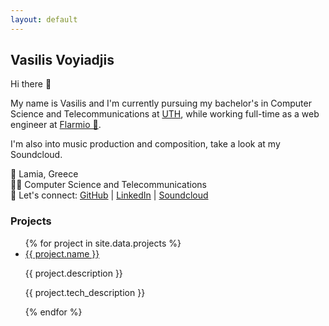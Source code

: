 ```yaml
---
layout: default
---
```


## Vasilis Voyiadjis

Hi there 👋

My name is Vasilis and I'm currently pursuing my bachelor's in Computer Science and Telecommunications
at <a href="https://www.uth.gr/en" target="_blank">UTH</a>, while working full-time as a web engineer at
<a href="https://flarmio.com" target="_blank">Flarmio 🪽</a>.

I'm also into music production and composition, take a look at my Soundcloud.

📍 Lamia, Greece <br />
👨‍🎓 Computer Science and Telecommunications <br />
🔌 Let's connect:
<a href="https://github.com/billvog" target="_blank">GitHub</a> \|
<a href="https://linkedin.com/in/vasilis-voyiadjis" target="_blank">LinkedIn</a> \|
<a href="https://soundcloud.com/billvog" target="_blank">Soundcloud</a>

### Projects

<ul class="projects-list">
{% for project in site.data.projects %}
  <li>
    <a href="https://github.com/{{ project.github_repo }}" target="_blank" title="GitHub Repository">
      {{ project.name }}
    </a>
    <p class="small">{{ project.description }}</p>
    <p class="small">{{ project.tech_description }}</p>
  </li>
{% endfor %}
</ul>
